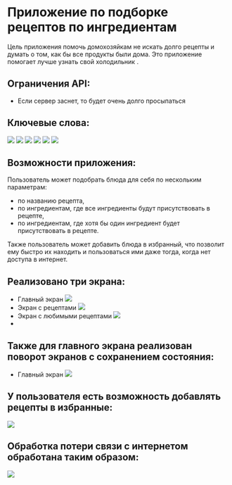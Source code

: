 Приложение по подборке рецептов по ингредиентам
===============================================
Цель приложения помочь домохозяйкам не искать долго рецепты и думать о том,
как бы все продукты были дома. Это приложение помогает лучше узнать свой холодильник .

Ограничения API:
----------------
* Если сервер заснет, то будет очень долго просыпаться

Ключевые слова:
---------------
![](https://img.shields.io/badge/-MVVC-brightgreen)
![](https://img.shields.io/badge/-Databinding%20-yellowgreen)
![](https://img.shields.io/badge/-Retrofit%202-blue)
![](https://img.shields.io/badge/-Fragments-orange)
![](https://img.shields.io/badge/-Single%20activity-red)
![](https://img.shields.io/badge/-Navigation%20component-green)

Возможности приложения:
-----------------------
Пользователь может подобрать блюда для себя по нескольким параметрам:
* по названию рецепта,
* по ингредиентам, где все ингредиенты будут присутствовать в рецепте,
* по ингредиентам, где хотя бы один ингредиент будет присутствовать в рецепте.

Также пользователь может добавить блюда в избранный, что позволит ему
быстро их находить и пользоваться ими даже тогда, когда нет доступа
в интернет.

Реализовано три экрана:
-----------------------
* Главный экран
![](app/imgExample/StartMenu.png)
* Экран с рецептами
![](app/imgExample/Dish.png)
* Экран с любимыми рецептами
![](app/imgExample/favorite.png)
* 
Также для главного экрана реализован поворот экранов с сохранением состояния:
------------------------------------------------------------------------------------------
* Главный экран
![](app/imgExample/StartMenuRotate.png)

У пользователя есть возможность добавлять рецепты в избранные:
--------------------------------------------------------------
![](app/imgExample/open_favorite.gif)

Обработка потери связи с интернетом обработана таким образом:
-------------------------------------------------------------
![](app/imgExample/withoutInternet.png)